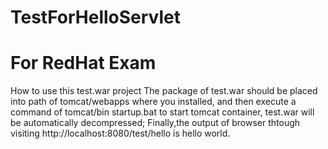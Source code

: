 # TestForHelloServlet 
# For RedHat Exam
How to use this test.war project
The package of test.war should be placed into path of tomcat/webapps where you installed, and then execute a command of tomcat/bin startup.bat to start tomcat container, test.war will be automatically decompressed; Finally,the output of browser thtough visiting http://localhost:8080/test/hello is hello world.
